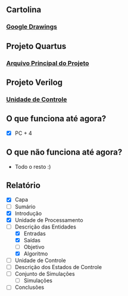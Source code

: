 ## Cartolina
### [Google Drawings](https://docs.google.com/drawings/d/1XSWlKrBfmlfo0G1LxOmPeD0C6lB5j4LFmhihFaAG934/edit)

## Projeto Quartus
### [Arquivo Principal do Projeto](https://github.com/MarconiGRF/Hardware/blob/master/Projeto/Arquivos%20de%20Projeto%20do%20Quartus%209.2/DedoNoQuartusEGritaria.qpf)

## Projeto Verilog
### [Unidade de Controle](https://github.com/MarconiGRF/Hardware/blob/master/Projeto/Arquivos%20de%20Projeto%20do%20Quartus%209.2/uc.v)

## O que funciona até agora?
- [x] PC + 4

## O que não funciona até agora?
- Todo o resto :)

## Relatório

- [x] Capa
- [ ] Sumário
- [x] Introdução
- [x] Unidade de Processamento
- [ ] Descrição das Entidades
  - [x] Entradas
  - [x] Saídas
  - [ ] Objetivo
  - [x] Algoritmo
- [ ] Unidade de Controle
- [ ] Descrição dos Estados de Controle
- [ ] Conjunto de Simulações
  - [ ] Simulações
- [ ] Conclusões
